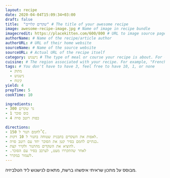 ```yaml
---
layout: recipe
date: 2020-04-04T15:09:34+03:00
draft: false    
title:  "שקדים קלויים" # The title of your awesome recipe
image: awesome-recipe-image.jpg # Name of image in recipe bundle
imagecredit: https://placekitten.com/600/800 # URL to image source page, website, or creator
authorName: # Name of the recipe/article author
authorURL: # URL of their home website
sourceName: # Name of the source website
sourceURL: # Actual URL of the recipe itself
category: נישנוש # The type of meal or course your recipe is about. For example: "dinner", "entree", or "dessert".
cuisine: # The region associated with your recipe. For example, "French", Mediterranean", or "American".
tags: # You don't have to have 3, feel free to have 10, 1, or none
  - מתוק
  - נישנוש
  - קינוח 
yield: 4
prepTime: 5
cookTime: 10

ingredients:
- 300 גר שקדים
- 1 כוס סוכר
- 4 כפות רוטב סויה

directions:
- לחמם תנור ל 150˚C.
- לאפות את השקדים בתבנית שטוחה בתנור ל 10 דקות.
- בנתיים לחמם בסיר קטן את הסוכר יחד עם רוטב סויה.
- להוציא את השקדים מהתנור ולקרר קצת.
- .לאחר שהתקררו מעט, לערבב בסיר עם הסוכר
- לשמור במקרר.
---
```


מבוסס על מתכון שראיתי איפשהו ברשת, מתאים לנישנוש ליד הטלביזיה.